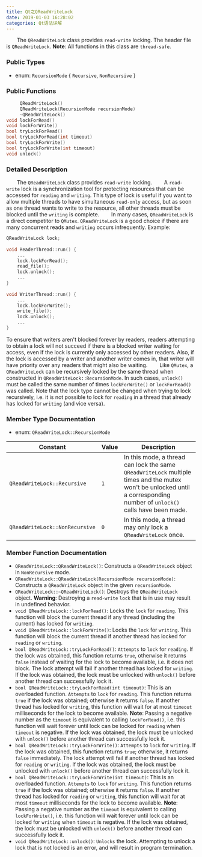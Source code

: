 ```yaml
---
title: Qt之QReadWriteLock
date: 2019-01-03 16:28:02
categories: Qt语法详解
---
```

&emsp;&emsp;The `QReadWriteLock` class provides `read-write` locking. The header file is `QReadWriteLock`. **Note**: All functions in this class are `thread-safe`.

### Public Types

- enum: `RecursionMode` { `Recursive`, `NonRecursive` }

### Public Functions

``` cpp
     QReadWriteLock()
     QReadWriteLock(RecursionMode recursionMode)
     ~QReadWriteLock()
void lockForRead()
void lockForWrite()
bool tryLockForRead()
bool tryLockForRead(int timeout)
bool tryLockForWrite()
bool tryLockForWrite(int timeout)
void unlock()
```

### Detailed Description

&emsp;&emsp;The `QReadWriteLock` class provides `read-write` locking.
&emsp;&emsp;A `read-write` lock is a synchronization tool for protecting resources that can be accessed for `reading` and `writing`. This type of lock is useful if you want to allow multiple threads to have simultaneous `read-only` access, but as soon as one thread wants to write to the resource, all other threads must be blocked until the `writing` is complete.
&emsp;&emsp;In many cases, `QReadWriteLock` is a direct competitor to `QMutex`. `QReadWriteLock` is a good choice if there are many concurrent reads and `writing` occurs infrequently. Example:

``` cpp
QReadWriteLock lock;
​
void ReaderThread::run() {
    ...
    lock.lockForRead();
    read_file();
    lock.unlock();
    ...
}
​
void WriterThread::run() {
    ...
    lock.lockForWrite();
    write_file();
    lock.unlock();
    ...
}
```

To ensure that writers aren't blocked forever by readers, readers attempting to obtain a lock will not succeed if there is a blocked writer waiting for access, even if the lock is currently only accessed by other readers. Also, if the lock is accessed by a writer and another writer comes in, that writer will have priority over any readers that might also be waiting.
&emsp;&emsp;Like `QMutex`, a `QReadWriteLock` can be recursively locked by the same thread when constructed in `QReadWriteLock::RecursionMode`. In such cases, `unlock()` must be called the same number of times `lockForWrite()` or `lockForRead()` was called. Note that the lock type cannot be changed when trying to lock recursively, i.e. it is not possible to lock for `reading` in a thread that already has locked for `writing` (and vice versa).

### Member Type Documentation

- enum: `QReadWriteLock::RecursionMode`

Constant                       | Value | Description
-------------------------------|-------|------------
`QReadWriteLock::Recursive`    | `1`   | In this mode, a thread can lock the same `QReadWriteLock` multiple times and the mutex won't be unlocked until a corresponding number of `unlock()` calls have been made.
`QReadWriteLock::NonRecursive` | `0`   | In this mode, a thread may only lock a `QReadWriteLock` once.

### Member Function Documentation

- `QReadWriteLock::QReadWriteLock()`: Constructs a `QReadWriteLock` object in `NonRecursive` mode.
- `QReadWriteLock::QReadWriteLock(RecursionMode recursionMode)`: Constructs a `QReadWriteLock` object in the given `recursionMode`.
- `QReadWriteLock::~QReadWriteLock()`: Destroys the `QReadWriteLock` object. **Warning**: Destroying a `read-write` `lock` that is in use may result in undefined behavior.
- `void QReadWriteLock::lockForRead()`: Locks the `lock` for `reading`. This function will block the current thread if any thread (including the current) has locked for `writing`.
- `void QReadWriteLock::lockForWrite()`: Locks the `lock` for `writing`. This function will block the current thread if another thread has locked for `reading` or `writing`.
- `bool QReadWriteLock::tryLockForRead()`: `Attempts` to `lock` for `reading`. If the lock was obtained, this function returns `true`, otherwise it returns `false` instead of waiting for the lock to become available, i.e. it does not block. The lock attempt will fail if another thread has locked for `writing`. If the lock was obtained, the lock must be unlocked with `unlock()` before another thread can successfully lock it.
- `bool QReadWriteLock::tryLockForRead(int timeout)`: This is an overloaded function. `Attempts` to `lock` for `reading`. This function returns `true` if the lock was obtained; otherwise it returns `false`. If another thread has locked for `writing`, this function will wait for at most `timeout` milliseconds for the lock to become available. **Note**: Passing a negative number as the `timeout` is equivalent to calling `lockForRead()`, i.e. this function will wait forever until lock can be locked for `reading` when `timeout` is negative. If the lock was obtained, the lock must be unlocked with `unlock()` before another thread can successfully lock it.
- `bool QReadWriteLock::tryLockForWrite()`: `Attempts` to `lock` for `writing`. If the lock was obtained, this function returns `true`; otherwise, it returns `false` immediately. The lock attempt will fail if another thread has locked for `reading` or `writing`. If the lock was obtained, the lock must be unlocked with `unlock()` before another thread can successfully lock it.
- `bool QReadWriteLock::tryLockForWrite(int timeout)`: This is an overloaded function. `Attempts` to `lock` for `writing`. This function returns `true` if the lock was obtained; otherwise it returns `false`. If another thread has locked for `reading` or `writing`, this function will wait for at most `timeout` milliseconds for the lock to become available. **Note**: Passing a negative number as the `timeout` is equivalent to calling `lockForWrite()`, i.e. this function will wait forever until lock can be locked for `writing` when `timeout` is negative. If the lock was obtained, the lock must be unlocked with `unlock()` before another thread can successfully lock it.
- `void QReadWriteLock::unlock()`: `Unlocks` the lock. Attempting to unlock a lock that is not locked is an error, and will result in program termination.